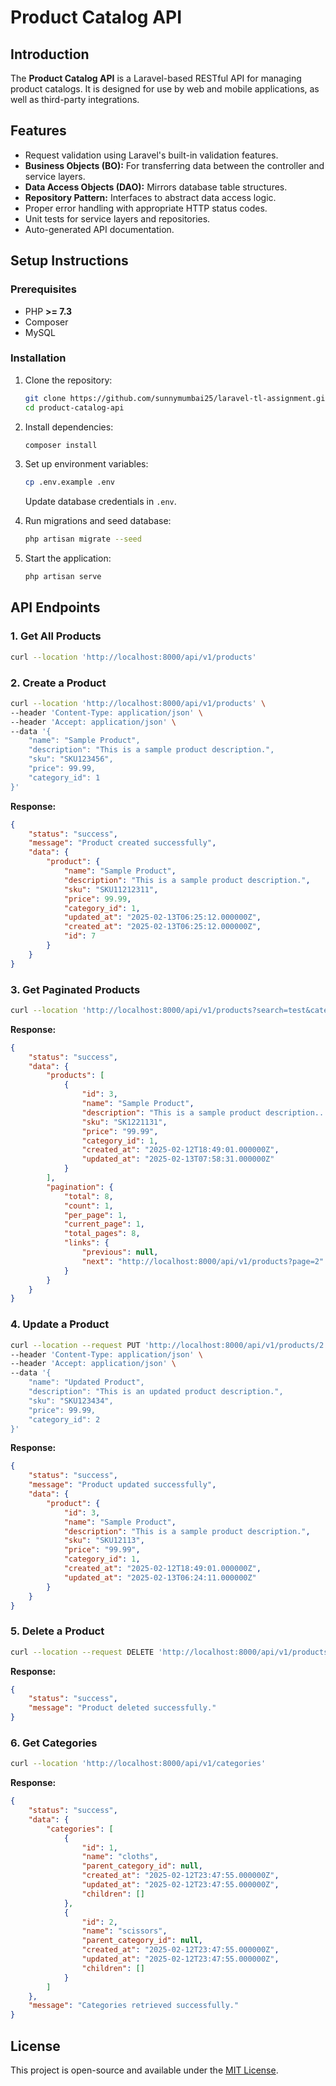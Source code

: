 # Product Catalog API

## Introduction
The **Product Catalog API** is a Laravel-based RESTful API for managing product catalogs. It is designed for use by web and mobile applications, as well as third-party integrations.

## Features
- Request validation using Laravel's built-in validation features.
- **Business Objects (BO):** For transferring data between the controller and service layers.
- **Data Access Objects (DAO):** Mirrors database table structures.
- **Repository Pattern:** Interfaces to abstract data access logic.
- Proper error handling with appropriate HTTP status codes.
- Unit tests for service layers and repositories.
- Auto-generated API documentation.

## Setup Instructions

### Prerequisites
- PHP **>= 7.3**
- Composer
- MySQL

### Installation
1. Clone the repository:
   ```sh
   git clone https://github.com/sunnymumbai25/laravel-tl-assignment.git
   cd product-catalog-api
   ```

2. Install dependencies:
   ```sh
   composer install
   ```

3. Set up environment variables:
   ```sh
   cp .env.example .env
   ```
   Update database credentials in `.env`.

4. Run migrations and seed database:
   ```sh
   php artisan migrate --seed
   ```

5. Start the application:
   ```sh
   php artisan serve
   ```

## API Endpoints

### 1. Get All Products
```sh
curl --location 'http://localhost:8000/api/v1/products'
```

### 2. Create a Product
```sh
curl --location 'http://localhost:8000/api/v1/products' \
--header 'Content-Type: application/json' \
--header 'Accept: application/json' \
--data '{
    "name": "Sample Product",
    "description": "This is a sample product description.",
    "sku": "SKU123456",
    "price": 99.99,
    "category_id": 1
}'
```
**Response:**
```json
{
    "status": "success",
    "message": "Product created successfully",
    "data": {
        "product": {
            "name": "Sample Product",
            "description": "This is a sample product description.",
            "sku": "SKU11212311",
            "price": 99.99,
            "category_id": 1,
            "updated_at": "2025-02-13T06:25:12.000000Z",
            "created_at": "2025-02-13T06:25:12.000000Z",
            "id": 7
        }
    }
}
```

### 3. Get Paginated Products
```sh
curl --location 'http://localhost:8000/api/v1/products?search=test&category_id=2&page=1'
```
**Response:**
```json
{
    "status": "success",
    "data": {
        "products": [
            {
                "id": 3,
                "name": "Sample Product",
                "description": "This is a sample product description...",
                "sku": "SK1221131",
                "price": "99.99",
                "category_id": 1,
                "created_at": "2025-02-12T18:49:01.000000Z",
                "updated_at": "2025-02-13T07:58:31.000000Z"
            }
        ],
        "pagination": {
            "total": 8,
            "count": 1,
            "per_page": 1,
            "current_page": 1,
            "total_pages": 8,
            "links": {
                "previous": null,
                "next": "http://localhost:8000/api/v1/products?page=2"
            }
        }
    }
}
```

### 4. Update a Product
```sh
curl --location --request PUT 'http://localhost:8000/api/v1/products/2' \
--header 'Content-Type: application/json' \
--header 'Accept: application/json' \
--data '{
    "name": "Updated Product",
    "description": "This is an updated product description.",
    "sku": "SKU123434",
    "price": 99.99,
    "category_id": 2
}'
```
**Response:**
```json
{
    "status": "success",
    "message": "Product updated successfully",
    "data": {
        "product": {
            "id": 3,
            "name": "Sample Product",
            "description": "This is a sample product description.",
            "sku": "SKU12113",
            "price": "99.99",
            "category_id": 1,
            "created_at": "2025-02-12T18:49:01.000000Z",
            "updated_at": "2025-02-13T06:24:11.000000Z"
        }
    }
}
```

### 5. Delete a Product
```sh
curl --location --request DELETE 'http://localhost:8000/api/v1/products/1'
```
**Response:**
```json
{
    "status": "success",
    "message": "Product deleted successfully."
}
```

### 6. Get Categories
```sh
curl --location 'http://localhost:8000/api/v1/categories'
```
**Response:**
```json
{
    "status": "success",
    "data": {
        "categories": [
            {
                "id": 1,
                "name": "cloths",
                "parent_category_id": null,
                "created_at": "2025-02-12T23:47:55.000000Z",
                "updated_at": "2025-02-12T23:47:55.000000Z",
                "children": []
            },
            {
                "id": 2,
                "name": "scissors",
                "parent_category_id": null,
                "created_at": "2025-02-12T23:47:55.000000Z",
                "updated_at": "2025-02-12T23:47:55.000000Z",
                "children": []
            }
        ]
    },
    "message": "Categories retrieved successfully."
}
```

## License
This project is open-source and available under the [MIT License](LICENSE).
